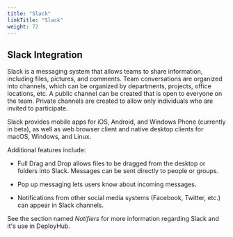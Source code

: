 ```yaml
---
title: "Slack"
linkTitle: "Slack"
weight: 72
---
```

## Slack Integration

Slack is a messaging system that allows teams to share information, including files, pictures, and comments. Team conversations are organized into channels, which can be organized by departments, projects, office locations, etc. A public channel can be created that is open to everyone on the team. Private channels are created to allow only individuals who are invited to participate.

Slack provides mobile apps for iOS, Android, and Windows Phone (currently in beta), as well as web browser client and native desktop clients for macOS, Windows, and Linux.

Additional features include:

- Full Drag and Drop allows files to be dragged from the desktop or folders into Slack. Messages can be sent directly to people or groups.

- Pop up messaging lets users know about incoming messages.

- Notifications from other social media systems (Facebook, Twitter, etc.) can appear in Slack channels.

See the section named _Notifiers_ for more information regarding Slack and it&#39;s use in DeployHub.
